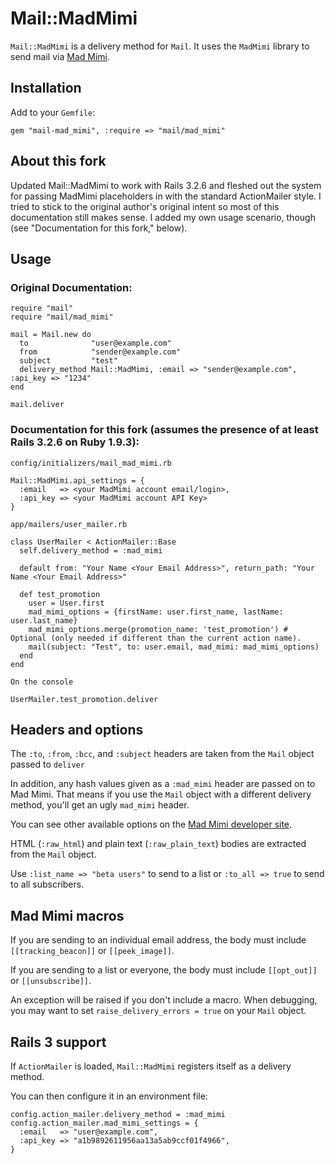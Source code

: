 # Mail::MadMimi

`Mail::MadMimi` is a delivery method for `Mail`.
It uses the `MadMimi` library to send mail via [Mad Mimi][1].

## Installation

Add to your `Gemfile`:

    gem "mail-mad_mimi", :require => "mail/mad_mimi"

## About this fork

Updated Mail::MadMimi to work with Rails 3.2.6 and fleshed out the system for passing MadMimi placeholders in with the standard ActionMailer style. I tried to stick to the original author's original intent so most of this documentation still makes sense. I added my own usage scenario, though (see "Documentation for this fork," below).

## Usage

### Original Documentation:

    require "mail"
    require "mail/mad_mimi"

    mail = Mail.new do
      to              "user@example.com"
      from            "sender@example.com"
      subject         "test"
      delivery_method Mail::MadMimi, :email => "sender@example.com", :api_key => "1234"
    end

    mail.deliver

### Documentation for this fork (assumes the presence of at least Rails 3.2.6 on Ruby 1.9.3):

`config/initializers/mail_mad_mimi.rb`

    Mail::MadMimi.api_settings = {
      :email   => <your MadMimi account email/login>,
      :api_key => <your MadMimi account API Key>
    }

`app/mailers/user_mailer.rb`

    class UserMailer < ActionMailer::Base
      self.delivery_method = :mad_mimi

      default from: "Your Name <Your Email Address>", return_path: "Your Name <Your Email Address>"

      def test_promotion
        user = User.first
        mad_mimi_options = {firstName: user.first_name, lastName: user.last_name}
        mad_mimi_options.merge(promotion_name: 'test_promotion') # Optional (only needed if different than the current action name).
        mail(subject: "Test", to: user.email, mad_mimi: mad_mimi_options)
      end
    end

`On the console`

    UserMailer.test_promotion.deliver


## Headers and options

The `:to`, `:from`, `:bcc`, and `:subject`
headers are taken from the `Mail` object passed to
`deliver`

In addition, any hash values given as a `:mad_mimi` header are
passed on to Mad Mimi. That means if you use the `Mail` object with
a different delivery method, you'll get an ugly `mad_mimi` header.

You can see other available options on the [Mad Mimi developer site][2].

HTML (`:raw_html`) and plain text (`:raw_plain_text`) bodies are extracted
from the `Mail` object.

Use `:list_name => "beta users"` to send to a list or `:to_all => true`
to send to all subscribers.

## Mad Mimi macros

If you are sending to an individual email address, the body must
include `[[tracking_beacon]]` or `[[peek_image]]`.

If you are sending to a list or everyone, the body must include
`[[opt_out]]` or `[[unsubscribe]]`.

An exception will be raised if you don't include a macro. When debugging,
you may want to set `raise_delivery_errors = true` on your `Mail` object.

## Rails 3 support

If `ActionMailer` is loaded, `Mail::MadMimi` registers itself as a
delivery method.

You can then configure it in an environment file:

    config.action_mailer.delivery_method = :mad_mimi
    config.action_mailer.mad_mimi_settings = {
      :email   => "user@example.com",
      :api_key => "a1b9892611956aa13a5ab9ccf01f4966",
    }

[1]: http://madmimi.com
[2]: http://madmimi.com/developer/mailer/transactional
